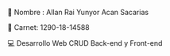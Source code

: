 
💬 Nombre : Allan Rai Yunyor Acan Sacarias

💬 Carnet: 1290-18-14588

💻 Desarrollo Web CRUD Back-end y Front-end



